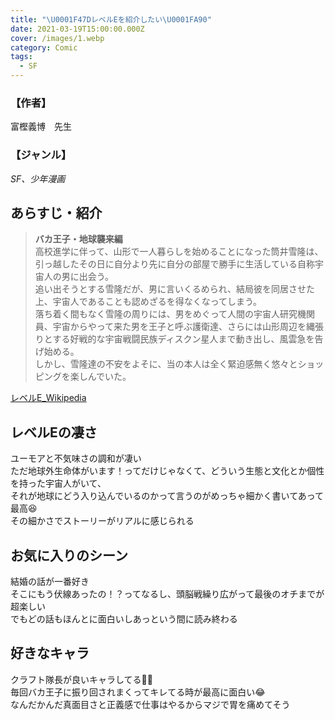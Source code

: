 ```yaml
---
title: "\U0001F47DレベルEを紹介したい\U0001FA90"
date: 2021-03-19T15:00:00.000Z
cover: /images/1.webp
category: Comic
tags:
  - SF
---
```

### 【作者】
富樫義博　先生

### 【ジャンル】
*SF、少年漫画*

## あらすじ・紹介
>__バカ王子・地球襲来編__  
>  高校進学に伴って、山形で一人暮らしを始めることになった筒井雪隆は、引っ越したその日に自分より先に自分の部屋で勝手に生活している自称宇宙人の男に出会う。  
追い出そうとする雪隆だが、男に言いくるめられ、結局彼を同居させた上、宇宙人であることも認めざるを得なくなってしまう。  
落ち着く間もなく雪隆の周りには、男をめぐって人間の宇宙人研究機関員、宇宙からやって来た男を王子と呼ぶ護衛達、さらには山形周辺を縄張りとする好戦的な宇宙戦闘民族ディスクン星人まで動き出し、風雲急を告げ始める。  
しかし、雪隆達の不安をよそに、当の本人は全く緊迫感無く悠々とショッピングを楽しんでいた。

[レベルE_Wikipedia](https://ja.wikipedia.org/wiki/%E3%83%AC%E3%83%99%E3%83%ABE)

## レベルEの凄さ
ユーモアと不気味さの調和が凄い  
ただ地球外生命体がいます！ってだけじゃなくて、どういう生態と文化とか個性を持った宇宙人がいて、  
それが地球にどう入り込んでいるのかって言うのがめっちゃ細かく書いてあって最高😆  
その細かさでストーリーがリアルに感じられる

## お気に入りのシーン
結婚の話が一番好き  
そこにもう伏線あったの！？ってなるし、頭脳戦繰り広がって最後のオチまでが超楽しい  
でもどの話もほんとに面白いしあっという間に読み終わる

## 好きなキャラ
クラフト隊長が良いキャラしてる👍🏻  
毎回バカ王子に振り回されまくってキレてる時が最高に面白い😂  
なんだかんだ真面目さと正義感で仕事はやるからマジで胃を痛めてそう
